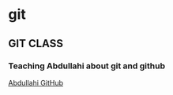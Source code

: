 # git 
## GIT CLASS

### Teaching Abdullahi about git and github


[Abdullahi GitHub](https://github.com/omosolar/)
